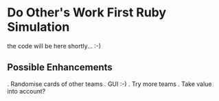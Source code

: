 # Do Other's Work First Ruby Simulation

the code will be here shortly... :-)

## Possible Enhancements

. Randomise cards of other teams
. GUI :-)
. Try more teams
. Take value into account?

